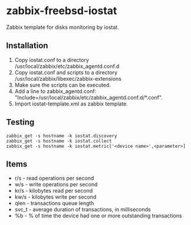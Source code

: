 zabbix-freebsd-iostat
=======================

Zabbix template for disks monitoring by iostat.

Installation
------------
1. Copy iostat.conf to a directory /usr/local/zabbix/etc/zabbix_agentd.conf.d
2. Copy iostat.conf and scripts to a directory /usr/local/zabbix/libexec/zabbix-extensions
3. Make sure the scripts can be executed.
4. Add a line to zabbix_agentd.conf: "Include=/usr/local/zabbix/etc/zabbix_agentd.conf.d/*.conf".
5. Import iostat-template.xml as zabbix template.

Testing
-------
```
zabbix_get -s hostname -k iostat.discovery
zabbix_get -s hostname -k iostat.collect
zabbix_get -s hostname -k iostat.metric['<device name>',<parameter>]
```

Items
-----
* r/s - read	operations per second
* w/s - write operations per	second
* kr/s - kilobytes read per second
* kw/s - kilobytes write per second
* qlen - transactions	queue length
* svc_t - average duration of transactions, in	milliseconds
* %b - % of	time the device	had one	or more	outstanding transactions
